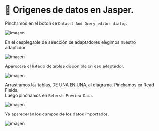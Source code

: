 # 📌 Origenes de datos en Jasper.
Pinchamos en el boton de `Dataset And Query editor dialog`.
   
![imagen](https://github.com/user-attachments/assets/dac43a8e-4ee8-4d7c-8c61-f757e2a250b5)

En el desplegable de selección de adaptadores elegimos nuestro adaptador.   
   
![imagen](https://github.com/user-attachments/assets/9479ea1e-b7d0-4a5f-ad5e-2b6bb00e91ab)    
    
Aparecerá el listado de tablas disponible en ese adaptador.    
   
![imagen](https://github.com/user-attachments/assets/2314c40c-2784-476c-a955-d5e0b4ecf7fa)
    
Arrastramos las tablas, DE UNA EN UNA, al diagrama. Pinchamos en Read Fields.   
Luego pinchamos en `Refersh Preview Data`.
    
![imagen](https://github.com/user-attachments/assets/1bb5e24f-d896-4a46-80d9-4dfb1c5d442b)

Ya aparecerán los campos de los datos importados.   
    
![imagen](https://github.com/user-attachments/assets/653881a2-1d69-48b2-9161-45b10da7628b)
